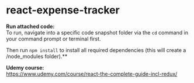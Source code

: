 # react-expense-tracker


**Run attached code:** </br>
To run, navigate into a specific code snapshot folder via the `cd` command in your command prompt or terminal first.

Then run `npm install` to install all required dependencies (this will create a /node_modules folder).**


**Udemy course:** </br>
https://www.udemy.com/course/react-the-complete-guide-incl-redux/
